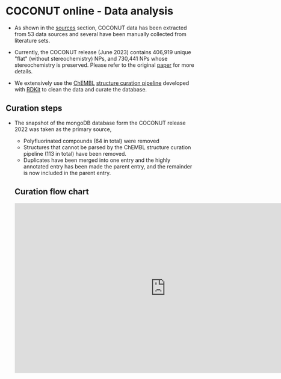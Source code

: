 # COCONUT online - Data analysis

- As shown in the [sources](collections.html) section, COCONUT data has been extracted from 53 data sources and several have been manually collected from literature sets.

- Currently, the COCONUT release (June 2023) contains 406,919 unique "flat" (without stereochemistry) NPs, and 730,441 NPs whose stereochemistry is preserved. Please refer to the original [paper](https://doi.org/10.1186/s13321-020-00478-9) for more details.

- We extensively use the [ChEMBL](https://www.ebi.ac.uk/chembl/) [structure curation pipeline](https://jcheminf.biomedcentral.com/articles/10.1186/s13321-020-00456-1) developed with [RDKit](https://www.rdkit.org/) to clean the data and curate the database.

## Curation steps

- The snapshot of the mongoDB database form the COCONUT release 2022 was taken as the primary source,
  * Polyfluorinated compounds (64 in total) were removed
  * Structures that cannot be parsed by the ChEMBL structure curation pipeline (113 in total) have been removed.
  * Duplicates have been merged into one entry and the highly annotated entry has been made the parent entry, and the remainder is now included in the parent entry.

  ## Curation flow chart

  <iframe style="border: 1px solid rgba(0, 0, 0, 0.1);" width="800" height="450" src="https://www.figma.com/embed?embed_host=share&url=https%3A%2F%2Fwww.figma.com%2Fboard%2FNXjyhBxyzObP5FuhciKpaE%2FCuration-flow-chart%3Fnode-id%3D0-1%26t%3DYu2YXLQGa7KIvo6O-1" allowfullscreen></iframe>